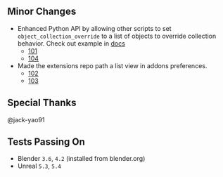 ## Minor Changes
* Enhanced Python API by allowing other scripts to set `object_collection_override` to a list of objects to override collection behavior. Check out example in [docs](https://poly-hammer.github.io/BlenderTools/send2ue/customize/python-api/#examples)
  * [101](https://github.com/poly-hammer/BlenderTools/issues/101)
  * [104](https://github.com/poly-hammer/BlenderTools/issues/104)
* Made the extensions repo path a list view in addons preferences.
  * [102](https://github.com/poly-hammer/BlenderTools/issues/102)
  * [103](https://github.com/poly-hammer/BlenderTools/pull/103)


## Special Thanks
@jack-yao91

## Tests Passing On
* Blender `3.6`, `4.2` (installed from blender.org)
* Unreal `5.3`, `5.4`

